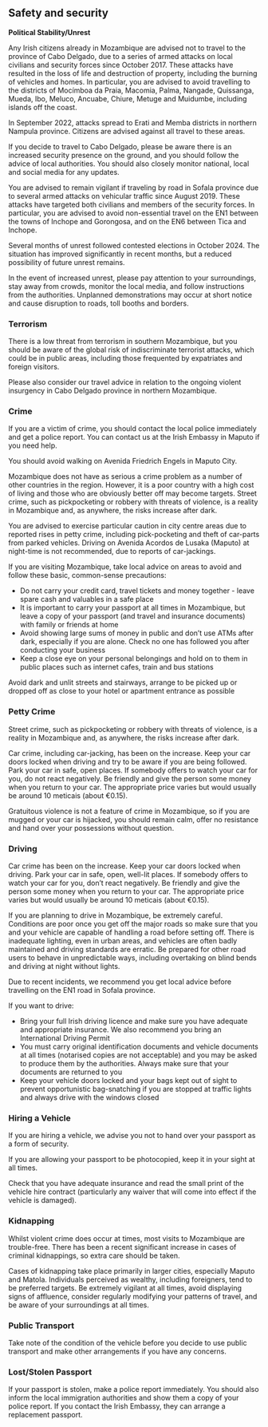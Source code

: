 ## Safety and security

**Political Stability/Unrest**

Any Irish citizens already in Mozambique are advised not to travel to the province of Cabo Delgado, due to a series of armed attacks on local civilians and security forces since October 2017. These attacks have resulted in the loss of life and destruction of property, including the burning of vehicles and homes. In particular, you are advised to avoid travelling to the districts of Mocímboa da Praia, Macomia, Palma, Nangade, Quissanga, Mueda, Ibo, Meluco, Ancuabe, Chiure, Metuge and Muidumbe, including islands off the coast.

In September 2022, attacks spread to Erati and Memba districts in northern Nampula province. Citizens are advised against all travel to these areas.

If you decide to travel to Cabo Delgado, please be aware there is an increased security presence on the ground, and you should follow the advice of local authorities. You should also closely monitor national, local and social media for any updates.

You are advised to remain vigilant if traveling by road in Sofala province due to several armed attacks on vehicular traffic since August 2019. These attacks have targeted both civilians and members of the security forces. In particular, you are advised to avoid non-essential travel on the EN1 between the towns of Inchope and Gorongosa, and on the EN6 between Tica and Inchope.

Several months of unrest followed contested elections in October 2024. The situation has improved significantly in recent months, but a reduced possibility of future unrest remains.

In the event of increased unrest, please pay attention to your surroundings, stay away from crowds, monitor the local media, and follow instructions from the authorities. Unplanned demonstrations may occur at short notice and cause disruption to roads, toll booths and borders.

### **Terrorism**

There is a low threat from terrorism in southern Mozambique, but you should be aware of the global risk of indiscriminate terrorist attacks, which could be in public areas, including those frequented by expatriates and foreign visitors.

Please also consider our travel advice in relation to the ongoing violent insurgency in Cabo Delgado province in northern Mozambique.

### **Crime**

If you are a victim of crime, you should contact the local police immediately and get a police report. You can contact us at the Irish Embassy in Maputo if you need help.

You should avoid walking on Avenida Friedrich Engels in Maputo City.

Mozambique does not have as serious a crime problem as a number of other countries in the region. However, it is a poor country with a high cost of living and those who are obviously better off may become targets. Street crime, such as pickpocketing or robbery with threats of violence, is a reality in Mozambique and, as anywhere, the risks increase after dark.

You are advised to exercise particular caution in city centre areas due to reported rises in petty crime, including pick-pocketing and theft of car-parts from parked vehicles. Driving on Avenida Acordos de Lusaka (Maputo) at night-time is not recommended, due to reports of car-jackings.

If you are visiting Mozambique, take local advice on areas to avoid and follow these basic, common-sense precautions:

* Do not carry your credit card, travel tickets and money together - leave spare cash and valuables in a safe place
* It is important to carry your passport at all times in Mozambique, but leave a copy of your passport (and travel and insurance documents) with family or friends at home
* Avoid showing large sums of money in public and don’t use ATMs after dark, especially if you are alone. Check no one has followed you after conducting your business
* Keep a close eye on your personal belongings and hold on to them in public places such as internet cafes, train and bus stations

Avoid dark and unlit streets and stairways, arrange to be picked up or dropped off as close to your hotel or apartment entrance as possible

### **Petty Crime**

Street crime, such as pickpocketing or robbery with threats of violence, is a reality in Mozambique and, as anywhere, the risks increase after dark.

Car crime, including car-jacking, has been on the increase. Keep your car doors locked when driving and try to be aware if you are being followed. Park your car in safe, open places. If somebody offers to watch your car for you, do not react negatively. Be friendly and give the person some money when you return to your car. The appropriate price varies but would usually be around 10 meticais (about €0.15).

Gratuitous violence is not a feature of crime in Mozambique, so if you are mugged or your car is hijacked, you should remain calm, offer no resistance and hand over your possessions without question.

### **Driving**

Car crime has been on the increase. Keep your car doors locked when driving. Park your car in safe, open, well-lit places. If somebody offers to watch your car for you, don’t react negatively. Be friendly and give the person some money when you return to your car. The appropriate price varies but would usually be around 10 meticais (about €0.15).

If you are planning to drive in Mozambique, be extremely careful. Conditions are poor once you get off the major roads so make sure that you and your vehicle are capable of handling a road before setting off. There is inadequate lighting, even in urban areas, and vehicles are often badly maintained and driving standards are erratic. Be prepared for other road users to behave in unpredictable ways, including overtaking on blind bends and driving at night without lights.

Due to recent incidents, we recommend you get local advice before travelling on the EN1 road in Sofala province.

If you want to drive:

* Bring your full Irish driving licence and make sure you have adequate and appropriate insurance. We also recommend you bring an International Driving Permit
* You must carry original identification documents and vehicle documents at all times (notarised copies are not acceptable) and you may be asked to produce them by the authorities. Always make sure that your documents are returned to you
* Keep your vehicle doors locked and your bags kept out of sight to prevent opportunistic bag-snatching if you are stopped at traffic lights and always drive with the windows closed

### **Hiring a Vehicle**

If you are hiring a vehicle, we advise you not to hand over your passport as a form of security.

If you are allowing your passport to be photocopied, keep it in your sight at all times.

Check that you have adequate insurance and read the small print of the vehicle hire contract (particularly any waiver that will come into effect if the vehicle is damaged).

### **Kidnapping**

Whilst violent crime does occur at times, most visits to Mozambique are trouble-free. There has been a recent significant increase in cases of criminal kidnappings, so extra care should be taken.

Cases of kidnapping take place primarily in larger cities, especially Maputo and Matola. Individuals perceived as wealthy, including foreigners, tend to be preferred targets. Be extremely vigilant at all times, avoid displaying signs of affluence, consider regularly modifying your patterns of travel, and be aware of your surroundings at all times.

### **Public Transport**

Take note of the condition of the vehicle before you decide to use public transport and make other arrangements if you have any concerns.

### **Lost/Stolen Passport**

If your passport is stolen, make a police report immediately. You should also inform the local immigration authorities and show them a copy of your police report. If you contact the Irish Embassy, they can arrange a replacement passport.